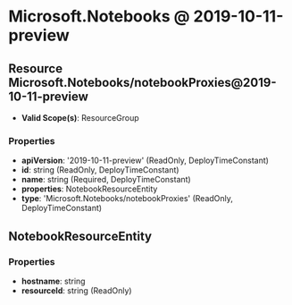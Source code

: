 # Microsoft.Notebooks @ 2019-10-11-preview

## Resource Microsoft.Notebooks/notebookProxies@2019-10-11-preview
* **Valid Scope(s)**: ResourceGroup
### Properties
* **apiVersion**: '2019-10-11-preview' (ReadOnly, DeployTimeConstant)
* **id**: string (ReadOnly, DeployTimeConstant)
* **name**: string (Required, DeployTimeConstant)
* **properties**: NotebookResourceEntity
* **type**: 'Microsoft.Notebooks/notebookProxies' (ReadOnly, DeployTimeConstant)

## NotebookResourceEntity
### Properties
* **hostname**: string
* **resourceId**: string (ReadOnly)

